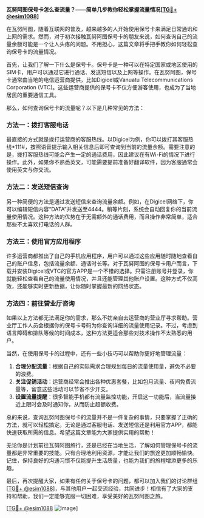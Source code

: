 **瓦努阿图保号卡怎么查流量？——简单几步教你轻松掌握流量情况[[TG💪+ @esim1088](https://t.me/s/esim1088)]**

在瓦努阿图，随着互联网的普及，越来越多的人开始使用保号卡来满足日常通讯和上网的需求。然而，对于初次接触瓦努阿图保号卡的朋友来说，如何查询自己的流量余额可能是一个让人头疼的问题。不用担心，这篇文章将手把手教你如何轻松查询保号卡的流量情况。

首先，让我们了解一下什么是保号卡。保号卡是一种可以在特定国家或地区使用的SIM卡，用户可以通过它进行通话、发送短信以及上网等操作。在瓦努阿图，保号卡通常由当地的电信运营商提供，比如Digicel或Vanuatu Telecommunications Corporation (VTC)。这些运营商提供的保号卡不仅方便游客使用，也成为了当地居民的重要通信工具。

那么，如何查询保号卡的流量呢？以下是几种常见的方法：

### 方法一：拨打客服电话

最直接的方式就是拨打运营商的客服热线。以Digicel为例，你可以拨打其客服热线*111#，按照语音提示输入相关信息后即可查询到当前的流量余额。需要注意的是，拨打客服热线可能会产生一定的通话费用，因此建议在有Wi-Fi的情况下进行操作。此外，如果你不熟悉英文，可能需要提前准备好翻译软件，因为客服通常会使用英文与你交流。

### 方法二：发送短信查询

另一种简便的方法是通过发送短信来查询流量余额。例如，在Digicel网络下，你可以编辑短信内容“DATA”并发送至4444。稍等片刻，系统会自动回复你的当前流量使用情况。这种方法的优势在于无需额外的通话费用，而且操作非常简单，适合那些不太喜欢打电话的人群。

### 方法三：使用官方应用程序

许多运营商都推出了自己的手机应用程序，用户可以通过这些应用随时随地查看自己的账户信息，包括流量余额、通话时长等。对于瓦努阿图的保号卡用户而言，下载并安装Digicel或VTC的官方APP是一个不错的选择。只需注册账号并登录，你就能轻松查看自己的流量使用情况，并且还能管理其他账户设置。这种方式不仅高效，还能够实时更新数据，让你随时掌握最新的网络状态。

### 方法四：前往营业厅咨询

如果以上方法都无法满足你的需求，那么不妨亲自去运营商的营业厅寻求帮助。营业厅工作人员会根据你的保号卡号码为你查询详细的流量使用记录。不过，考虑到语言障碍和排队等候的时间成本，这种方法更适合那些对技术操作不太熟悉的用户。

当然，在使用保号卡的过程中，还有一些小技巧可以帮助你更好地管理流量：

1. **合理分配流量**：根据自己的实际需求合理规划每日的流量使用量，避免不必要的浪费。
2. **关注促销活动**：运营商经常会推出各种优惠套餐，比如包月流量、夜间免费流量等，留意这些活动可以节省不少开支。
3. **设置流量提醒**：很多智能手机都有流量监控功能，开启这一功能后，当流量接近上限时会及时通知你，从而防止超额收费。

总的来说，查询瓦努阿图保号卡的流量并不是一件复杂的事情，只要掌握了正确的方法，就可以轻松搞定。无论是通过客服电话、发送短信还是利用官方APP，都能快速获取所需的信息。希望这篇文章能为大家提供实用的帮助！

无论你是计划前往瓦努阿图旅行，还是已经在当地生活，了解如何管理保号卡的流量都是非常重要的技能。只有合理地利用资源，才能让我们的旅途更加顺畅愉快。记住，保持良好的沟通习惯不仅能提升生活质量，也能为我们的旅程增添更多的乐趣。

最后，再次提醒大家，如果有任何关于保号卡的问题，都可以加入我们的讨论群组[[TG💪+ @esim1088](https://t.me/s/esim1088)]，与其他用户一起交流经验，共同进步！相信有了大家的支持和帮助，我们一定能够克服一切困难，享受美好的瓦努阿图之旅。

[[TG💪+ @esim1088](https://t.me/s/esim1088) ![Image](https://i.postimg.cc/4NQfJmqS/Snipaste-2025-05-13-00-14-12.png)]